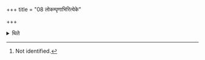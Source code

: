+++
title = "08 लोकम्पृणाभिरित्येके"

+++

<details><summary>थिते</summary>

8. According to some (ritualists)[^1] (he should make the fire- altar-building "facing to all directions” by means of the formulae used for Lokampr̥ṇā (Space-filler) bricks.   

[^1]: Not identified.   
</details>
